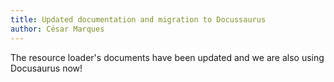 ```yaml
---
title: Updated documentation and migration to Docussaurus
author: César Marques
---
```


The resource loader's documents have been updated and we are also using Docusaurus now!